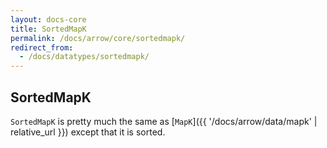 ```yaml
---
layout: docs-core
title: SortedMapK
permalink: /docs/arrow/core/sortedmapk/
redirect_from:
  - /docs/datatypes/sortedmapk/
---
```


## SortedMapK




`SortedMapK` is pretty much the same as [`MapK`]({{ '/docs/arrow/data/mapk' | relative_url }}) except that it is sorted.
